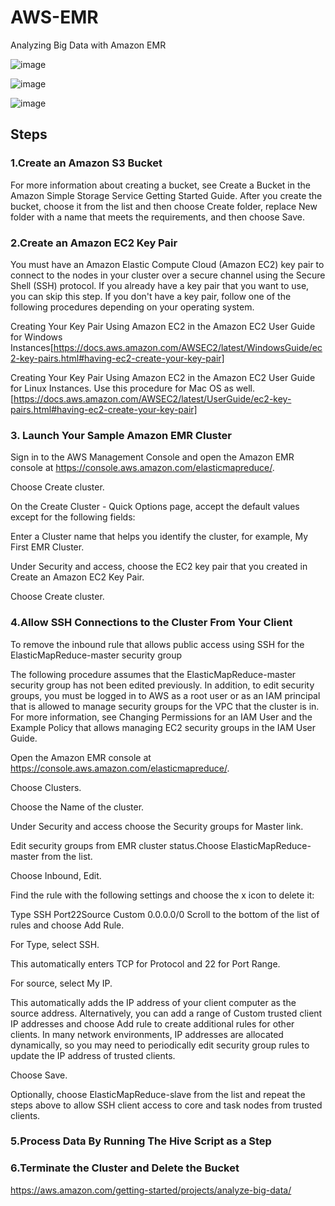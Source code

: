 #  AWS-EMR

Analyzing Big Data with Amazon EMR


![image](https://user-images.githubusercontent.com/48589838/77052931-91a99180-69f3-11ea-83dc-e9c47f0215f7.png)

![image](https://user-images.githubusercontent.com/48589838/77053019-b0a82380-69f3-11ea-89f0-f7b8a6d2a33a.png)

![image](https://user-images.githubusercontent.com/48589838/77053034-b6056e00-69f3-11ea-82ea-5fa1bb5d14e5.png)



## Steps

### 1.Create an Amazon S3 Bucket
For more information about creating a bucket, see Create a Bucket in the Amazon Simple Storage Service Getting Started Guide. After you create the bucket, choose it from the list and then choose Create folder, replace New folder with a name that meets the requirements, and then choose Save.

### 2.Create an Amazon EC2 Key Pair
You must have an Amazon Elastic Compute Cloud (Amazon EC2) key pair to connect to the nodes in your cluster over a secure channel using the Secure Shell (SSH) protocol. If you already have a key pair that you want to use, you can skip this step. If you don't have a key pair, follow one of the following procedures depending on your operating system.

Creating Your Key Pair Using Amazon EC2 in the Amazon EC2 User Guide for Windows Instances[https://docs.aws.amazon.com/AWSEC2/latest/WindowsGuide/ec2-key-pairs.html#having-ec2-create-your-key-pair]

Creating Your Key Pair Using Amazon EC2 in the Amazon EC2 User Guide for Linux Instances. Use this procedure for Mac OS as well.[https://docs.aws.amazon.com/AWSEC2/latest/UserGuide/ec2-key-pairs.html#having-ec2-create-your-key-pair]

### 3. Launch Your Sample Amazon EMR Cluster
Sign in to the AWS Management Console and open the Amazon EMR console at https://console.aws.amazon.com/elasticmapreduce/.

Choose Create cluster.

On the Create Cluster - Quick Options page, accept the default values except for the following fields:

Enter a Cluster name that helps you identify the cluster, for example, My First EMR Cluster.

Under Security and access, choose the EC2 key pair that you created in Create an Amazon EC2 Key Pair.

Choose Create cluster.

### 4.Allow SSH Connections to the Cluster From Your Client
To remove the inbound rule that allows public access using SSH for the ElasticMapReduce-master security group

The following procedure assumes that the ElasticMapReduce-master security group has not been edited previously. In addition, to edit security groups, you must be logged in to AWS as a root user or as an IAM principal that is allowed to manage security groups for the VPC that the cluster is in. For more information, see Changing Permissions for an IAM User and the Example Policy that allows managing EC2 security groups in the IAM User Guide.

Open the Amazon EMR console at https://console.aws.amazon.com/elasticmapreduce/.

Choose Clusters.

Choose the Name of the cluster.

Under Security and access choose the Security groups for Master link.

Edit security groups from EMR cluster status.Choose ElasticMapReduce-master from the list.

Choose Inbound, Edit.

Find the rule with the following settings and choose the x icon to delete it:

Type SSH Port22Source Custom 0.0.0.0/0 Scroll to the bottom of the list of rules and choose Add Rule.

For Type, select SSH.

This automatically enters TCP for Protocol and 22 for Port Range.

For source, select My IP.

This automatically adds the IP address of your client computer as the source address. Alternatively, you can add a range of Custom trusted client IP addresses and choose Add rule to create additional rules for other clients. In many network environments, IP addresses are allocated dynamically, so you may need to periodically edit security group rules to update the IP address of trusted clients.

Choose Save.

Optionally, choose ElasticMapReduce-slave from the list and repeat the steps above to allow SSH client access to core and task nodes from trusted clients.

### 5.Process Data By Running The Hive Script as a Step

### 6.Terminate the Cluster and Delete the Bucket


https://aws.amazon.com/getting-started/projects/analyze-big-data/
